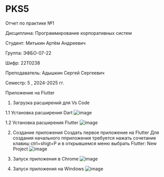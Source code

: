 # PKS5
Отчет по практике №1

Дисциплина: Программирование корпоративных систем

Студент: Митькин Артём Андреевич

Группа: ЭФБО-07-22

Шифр: 22Т0238

Преподаватель: Адышкин Сергей Сергеевич

Семестр: 5 , 2024-2025 гг.

Приложение на Flutter

1. Загрузка расширений для Vs Code
   
1.1 Установка расширения Dart ![image](https://github.com/user-attachments/assets/695297cb-a96a-4a4f-afd1-1c96bf6c4a9c)

1.2 Установка расширения Flutter ![image](https://github.com/user-attachments/assets/329dc8d8-08f5-4822-b50b-e74b8cb40fc2)


2. Создание приложения
Создать первое приложение на Flutter Для создания начального пприложения требуется нажать сочетание клавиш ctrl+shigt+P и в открывшемся меню выбрать Flutter: New Project
![image](https://github.com/user-attachments/assets/1600803e-298c-4f26-96c5-34f4c2415505)


3. Запуск приложения в Chrome
![image](https://github.com/user-attachments/assets/5ddf3f9c-618f-40c9-927d-2fe8c2f4a662)

4. Запуск приложения на Windows 
![image](https://github.com/user-attachments/assets/73695eab-48c8-4c09-9e36-2c2f2cadc142)


